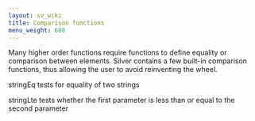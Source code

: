 ```yaml
---
layout: sv_wiki
title: Comparison functions
menu_weight: 600
---
```


Many higher order functions require functions to define equality or comparison between elements. Silver contains a few built-in comparison functions, thus allowing the user to avoid reinventing the wheel.

stringEq tests for equality of two strings

stringLte tests whether the first parameter is less than or equal to the second parameter
